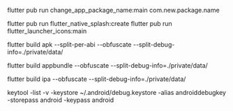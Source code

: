 flutter pub run change_app_package_name:main com.new.package.name

flutter pub run flutter_native_splash:create flutter pub run flutter_launcher_icons:main

flutter build apk --split-per-abi --obfuscate --split-debug-info=./private/data/

flutter build appbundle --obfuscate --split-debug-info=./private/data/

flutter build ipa --obfuscate --split-debug-info=./private/data/

keytool -list -v -keystore ~/.android/debug.keystore -alias androiddebugkey -storepass android -keypass android